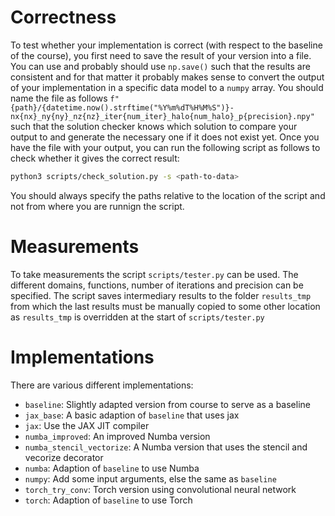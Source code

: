 # Correctness
To test whether your implementation is correct (with respect to the baseline of the course), you first need to save the result of your version into a file. You can use and probably should use `np.save()` such that the results are consistent and for that matter it probably makes sense to convert the output of your implementation in a specific data model to a `numpy` array. You should name the file as follows `f"{path}/{datetime.now().strftime("%Y%m%dT%H%M%S")}-nx{nx}_ny{ny}_nz{nz}_iter{num_iter}_halo{num_halo}_p{precision}.npy"` such that the solution checker knows which solution to compare your output to and generate the necessary one if it does not exist yet. Once you have the file with your output, you can run the following script as follows to check whether it gives the correct result:
```bash
python3 scripts/check_solution.py -s <path-to-data>
```

You should always specify the paths relative to the location of the script and not from where you are runnign the script.

# Measurements
To take measurements the script `scripts/tester.py` can be used. The different domains, functions, number of iterations and precision can be specified. The script saves intermediary results to the folder `results_tmp ` from which the last results must be manually copied to some other location as `results_tmp` is overridden at the start of `scripts/tester.py`

# Implementations
There are various different implementations:
- `baseline`: Slightly adapted version from course to serve as a baseline
- `jax_base`: A basic adaption of `baseline` that uses jax
- `jax`: Use the JAX JIT compiler
- `numba_improved`: An improved Numba version
- `numba_stencil_vectorize`: A Numba version that uses the stencil and vecorize decorator
- `numba`: Adaption of `baseline` to use Numba
- `numpy`: Add some input arguments, else the same as `baseline`
- `torch_try_conv`: Torch version using convolutional neural network
- `torch`: Adaption of `baseline` to use Torch
